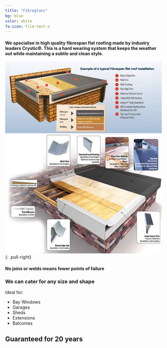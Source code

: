 ```yaml
---
title: "Fibreglass"
bg: blue
color: white
fa-icon: file-text-o
---
```


#### We specialise in high quality fibrespan flat roofing made by industry leaders Crystic©. This is a hard wearing system that keeps the weather out while maintaining a subtle and clean style.

<img class="row full column"  src="img/tech1.jpg" alt="fibrespan1" title="fibrespan1" />

<img class="row big column"  src="img/tech2.jpg" alt="fibrespan1" title="fibrespan1" />
{: .pull-right}

#### No joins or welds means fewer points of failure

### We can cater for any size and shape
Ideal for:

* Bay Windows
* Garages
* Sheds
* Extensions
* Balconies

## Guaranteed for 20 years
